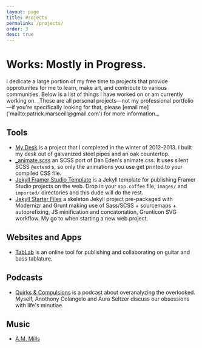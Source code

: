 ```yaml
---
layout: page
title: Projects
permalink: /projects/
order: 3
desc: true
---
```


<h1 class="page__title">Works: Mostly in Progress.</h1>

<p class="page__intro" markdown="1">I dedicate a large portion of my free time to projects that provide opprotunites for me to learn, make art, and contribute to various communities. Below is a list of things I have worked on or am currently working on. _These are all personal projects—not my professional portfolio—if you're specifically looking for that, please [email me]('mailto:patrick.marsceill@gmail.com') for more information._</p>

<div class="projects--layout__two-col">
<div class="layout__two-col--col" markdown="1">

<h2><i class="icon icon-tools"></i> Tools</h2>

* [My Desk](/2013/01/14/building-my-desk-part-one-the-frame/) is a project that I completed in the winter of 2012-2013. I built my desk out of galvanized steel pipes and an oak countertop.
* [_animate.scss](https://github.com/pmarsceill/_animate.scss) an SCSS port of Dan Eden's animate.css. It uses silent SCSS `@extend` s, so only the animations you use get printed to your compiled CSS file.
* [Jekyll Framer Studio Template](https://github.com/pmarsceill/Jekyll-Framer-Template) is a Jekyll template for publishing Framer Studio projects on the web. Drop in your `app.coffee` file, `images/` and `imported/` directories and this dude will do the rest.
* [Jekyll Starter Files](https://github.com/pmarsceill/jekyll-starter-files) a skeleton Jekyll project pre-packaged with Modernizr and Grunt making use of Sass/SCSS + sourcemaps + autoprefixing, JS minification and concatonation, Grunticon SVG workflow. My go to when starting a new web project.

</div>
<div class="layout__two-col--col" markdown="1">

<h2><i class="icon-webapps icon"></i> Websites and Apps</h2>

* [TabLab](http://tablab.io) is an online tool for publishing and collaborating on guitar and bass tablature.

<h2><i class="icon-podcasts icon"></i> Podcasts</h2>

* [Quirks &amp; Compulsions](http://quirksandcompulsions.com) is a podcast about overanalyzing the overlooked. Myself, Anothony Colangelo and Aura Seltzer discuss our obsessions with life's minutiae.

<h2><i class="icon-music icon"></i> Music</h2>

* [A.M. Mills](https://www.facebook.com/pages/AM-Mills/1407256366204937)

</div>
</div>









